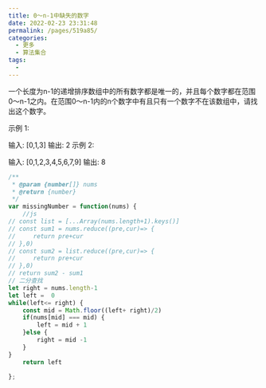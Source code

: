 ```yaml
---
title: 0～n-1中缺失的数字
date: 2022-02-23 23:31:48
permalink: /pages/519a85/
categories:
  - 更多
  - 算法集合
tags:
  - 
---
```

一个长度为n-1的递增排序数组中的所有数字都是唯一的，并且每个数字都在范围0～n-1之内。在范围0～n-1内的n个数字中有且只有一个数字不在该数组中，请找出这个数字。

示例 1:

输入: [0,1,3]
输出: 2
示例 2:

输入: [0,1,2,3,4,5,6,7,9]
输出: 8

```js
/**
 * @param {number[]} nums
 * @return {number}
 */
var missingNumber = function(nums) {
    //js
// const list = [...Array(nums.length+1).keys()]
// const sum1 = nums.reduce((pre,cur)=> {
//     return pre+cur
// },0)
// const sum2 = list.reduce((pre,cur)=> {
//     return pre+cur
// },0)
// return sum2 - sum1
// 二分查找
let right = nums.length-1
let left =  0
while(left<= right) {
    const mid = Math.floor((left+ right)/2)
    if(nums[mid] === mid) {
        left = mid + 1
    }else {
        right = mid -1
    }
}
    return left

};
```
